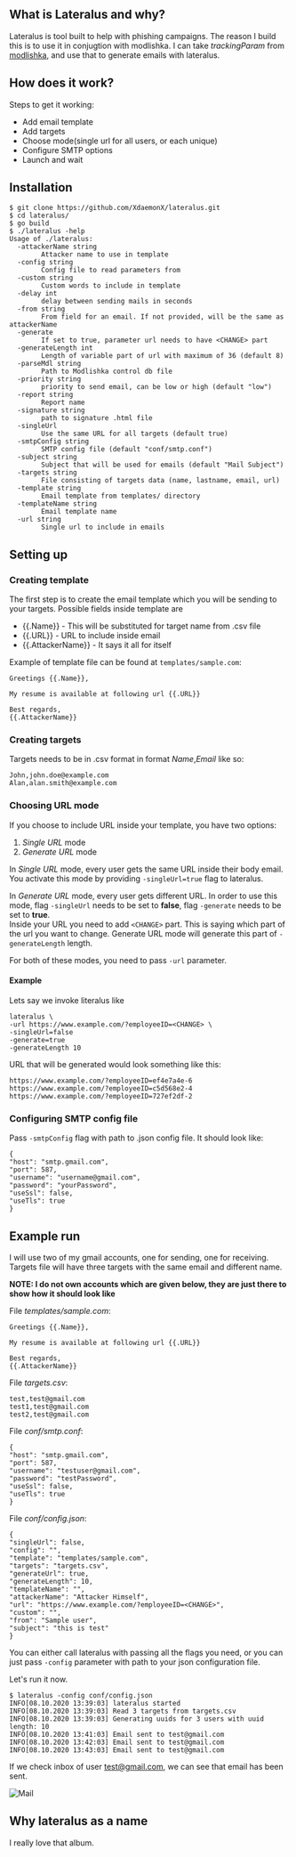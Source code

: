 ## What is Lateralus and why?

Lateralus is tool built to help with phishing campaigns. The reason I build this is to use it in conjugtion with modlishka. I can take _trackingParam_ from [modlishka](https://github.com/drk1wi/Modlishka), and use that to generate emails with lateralus.

## How does it work?
Steps to get it working:
* Add email template
* Add targets
* Choose mode(single url for all users, or each unique)
* Configure SMTP options
* Launch and wait

## Installation

```
$ git clone https://github.com/XdaemonX/lateralus.git
$ cd lateralus/
$ go build
$ ./lateralus -help
Usage of ./lateralus:
  -attackerName string
    	Attacker name to use in template
  -config string
    	Config file to read parameters from
  -custom string
    	Custom words to include in template
  -delay int
    	delay between sending mails in seconds
  -from string
    	From field for an email. If not provided, will be the same as attackerName
  -generate
    	If set to true, parameter url needs to have <CHANGE> part
  -generateLength int
    	Length of variable part of url with maximum of 36 (default 8)
  -parseMdl string
    	Path to Modlishka control db file
  -priority string
    	priority to send email, can be low or high (default "low")
  -report string
    	Report name
  -signature string
    	path to signature .html file
  -singleUrl
    	Use the same URL for all targets (default true)
  -smtpConfig string
    	SMTP config file (default "conf/smtp.conf")
  -subject string
    	Subject that will be used for emails (default "Mail Subject")
  -targets string
    	File consisting of targets data (name, lastname, email, url)
  -template string
    	Email template from templates/ directory
  -templateName string
    	Email template name
  -url string
    	Single url to include in emails
```

## Setting up

### Creating template
The first step is to create the email template which you will be sending to your targets. Possible fields inside template are

* {{.Name}} - This will be substituted for target name from .csv file
* {{.URL}} - URL to include inside email
* {{.AttackerName}} - It says it all for itself

Example of template file can be found at `templates/sample.com`:
```
Greetings {{.Name}},

My resume is available at following url {{.URL}}

Best regards,
{{.AttackerName}}
```

### Creating targets
Targets needs to be in .csv format in format _Name_,_Email_ like so:
```
John,john.doe@example.com
Alan,alan.smith@example.com
```

### Choosing URL mode
If you choose to include URL inside your template, you have two options:
1. _Single URL_ mode
2. _Generate URL_ mode

In _Single URL_ mode, every user gets the same URL inside their body email. You activate this mode by providing `-singleUrl=true` flag to lateralus.

In _Generate URL_ mode, every user gets different URL. In order to use this mode, flag `-singleUrl` needs to be set to __false__, flag `-generate` needs to be set to __true__.  
Inside your URL you need to add `<CHANGE>` part. This is saying which part of the url you want to change. Generate URL mode will generate this part of `-generateLength` length.

For both of these modes, you need to pass `-url` parameter.

#### Example
Lets say we invoke literalus like 
```
lateralus \
-url https://www.example.com/?employeeID=<CHANGE> \
-singleUrl=false
-generate=true
-generateLength 10
```

URL that will be generated would look something like this:
```
https://www.example.com/?employeeID=ef4e7a4e-6
https://www.example.com/?employeeID=c5d568e2-4
https://www.example.com/?employeeID=727ef2df-2
```

### Configuring SMTP config file
Pass `-smtpConfig` flag with path to .json config file. It should look like:
```
{
"host": "smtp.gmail.com",
"port": 587,
"username": "username@gmail.com",
"password": "yourPassword",
"useSsl": false,
"useTls": true
}
```

## Example run
I will use two of my gmail accounts, one for sending, one for receiving. Targets file will have three targets with the same email and different name.

__NOTE: I do not own accounts which are given below, they are just there to show how it should look like__

File _templates/sample.com_:
```
Greetings {{.Name}},

My resume is available at following url {{.URL}}

Best regards,
{{.AttackerName}}
```

File _targets.csv_:
```
test,test@gmail.com
test1,test@gmail.com
test2,test@gmail.com
```

File _conf/smtp.conf_:
```
{
"host": "smtp.gmail.com",
"port": 587,
"username": "testuser@gmail.com",
"password": "testPassword",
"useSsl": false,
"useTls": true
}
```

File _conf/config.json_:
```
{
"singleUrl": false,
"config": "",
"template": "templates/sample.com",
"targets": "targets.csv",
"generateUrl": true,
"generateLength": 10,
"templateName": "",
"attackerName": "Attacker Himself",
"url": "https://www.example.com/?employeeID=<CHANGE>",
"custom": "",
"from": "Sample user",
"subject": "this is test"
}
```

You can either call lateralus with passing all the flags you need, or you can just pass `-config` parameter with path to your json configuration file.

Let's run it now.
```
$ lateralus -config conf/config.json
INFO[08.10.2020 13:39:03] lateralus started
INFO[08.10.2020 13:39:03] Read 3 targets from targets.csv
INFO[08.10.2020 13:39:03] Generating uuids for 3 users with uuid length: 10
INFO[08.10.2020 13:41:03] Email sent to test@gmail.com
INFO[08.10.2020 13:42:03] Email sent to test@gmail.com
INFO[08.10.2020 13:43:03] Email sent to test@gmail.com
```

If we check inbox of user test@gmail.com, we can see that email has been sent.

![Mail](mailbox.png)

## Why lateralus as a name
I really love that album.
